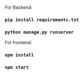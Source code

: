 For Backend:
### `pip install requirements.txt`
### `python manage.py runserver`

For frontend:
### `npm install`
### `npm start`
